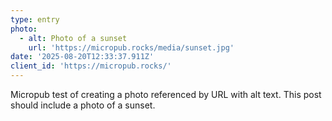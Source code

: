 ```yaml
---
type: entry
photo:
  - alt: Photo of a sunset
    url: 'https://micropub.rocks/media/sunset.jpg'
date: '2025-08-20T12:33:37.911Z'
client_id: 'https://micropub.rocks/'
---
```

Micropub test of creating a photo referenced by URL with alt text. This post should include a photo of a sunset.

